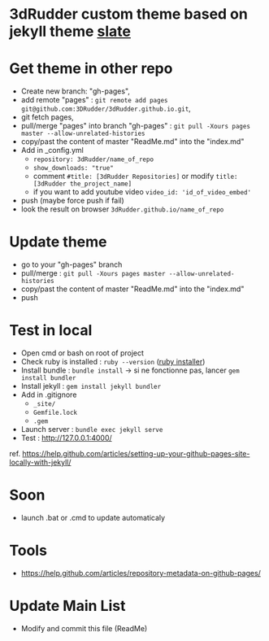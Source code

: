 # 3dRudder custom theme based on jekyll theme [slate](https://pages-themes.github.io/slate/)

# Get theme in other repo

* Create new branch: "gh-pages",
* add remote "pages" : ```git remote add pages git@github.com:3DRudder/3dRudder.github.io.git```,
* git fetch pages,
* pull/merge "pages" into branch "gh-pages" : ```git pull -Xours pages master --allow-unrelated-histories```
* copy/past the content of master "ReadMe.md" into the "index.md"
* Add in _config.yml 
  * ```repository: 3dRudder/name_of_repo```
  * ```show_downloads: "true"```
  * comment ```#title: [3dRudder Repositories]``` or modify ```title: [3dRudder the_project_name]```
  * if you want to add youtube video ```video_id: 'id_of_video_embed'```
* push (maybe force push if fail)
* look the result on browser ```3dRudder.github.io/name_of_repo```

# Update theme

* go to your "gh-pages" branch
* pull/merge : ```git pull -Xours pages master --allow-unrelated-histories```
* copy/past the content of master "ReadMe.md" into the "index.md"
* push

# Test in local

* Open cmd or bash on root of project
* Check ruby is installed : ```ruby --version``` ([ruby installer](https://rubyinstaller.org/downloads/))
* Install bundle : ```bundle install```
-> si ne fonctionne pas, lancer ```gem install bundler```
* Install jekyll : ```gem install jekyll bundler```
* Add in .gitignore 
  * ```_site/```
  * ```Gemfile.lock```
  * ```.gem```
* Launch server : ```bundle exec jekyll serve```
* Test : http://127.0.0.1:4000/

ref. https://help.github.com/articles/setting-up-your-github-pages-site-locally-with-jekyll/

# Soon
* launch .bat or .cmd to update automaticaly

# Tools
* https://help.github.com/articles/repository-metadata-on-github-pages/

# Update Main List
* Modify and commit this file (ReadMe)
